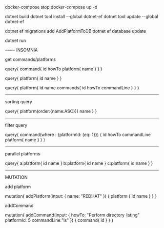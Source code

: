 docker-compose stop
docker-compose up -d

dotnet build
dotnet tool install --global dotnet-ef
dotnet tool update --global dotnet-ef

dotnet ef migrations add AddPlatformToDB
dotnet ef database update

dotnet run

----- INSOMNIA

get commands/platforms 

query{
  command{
    id
    howTo
    platform{
      name
    }
  }
}

query{
  platform{
    id
    name
  }
}

query{
  platform{
    id
    name
    commands{
      id
      howTo
      commandLine
    }
  }
}

---

sorting query

query{
  platform(order:{name:ASC}){
    name
  }
}

----

filter query 

query{
  command(where : {platformId: {eq: 1}})
  {
    id
    howTo
    commandLine
    platform{
     name
    }
  }
}

-----

parallel platforms 

query{
  a:platform{
    id
    name
  }
    b:platform{
    id
    name
  }
    c:platform{
    id
    name
  }
}


-----------
MUTATION

add platform

mutation{
  addPlatform(input: {
    name: "REDHAT"
  })
  {
    platform
    {
    id
    name
    }
  }
} 

addCommand 

mutation{
  addCommand(input: {
    howTo: "Perform directory listing"
    platformId: 5
    commandLine:"ls"
  })
  {
    command{
      id
    }
  }
}
